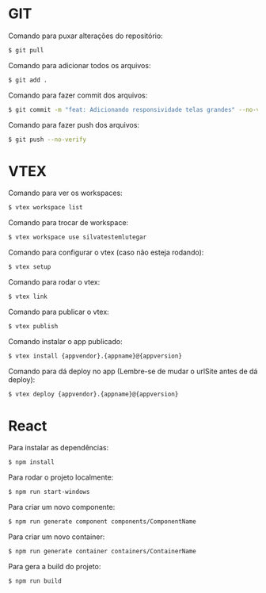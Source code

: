 # GIT

Comando para puxar alterações do repositório:

```bash
$ git pull
```

Comando para adicionar todos os arquivos:

```bash
$ git add .
```

Comando para fazer commit dos arquivos:

```bash
$ git commit -m "feat: Adicionando responsividade telas grandes" --no-verify
```

Comando para fazer push dos arquivos:

```bash
$ git push --no-verify
```

# VTEX

Comando para ver os workspaces:

```bash
$ vtex workspace list
```

Comando para trocar de workspace:

```bash
$ vtex workspace use silvatestemlutegar
```

Comando para configurar o vtex (caso não esteja rodando):

```bash
$ vtex setup
```

Comando para rodar o vtex:

```bash
$ vtex link
```

Comando para publicar o vtex:

```bash
$ vtex publish
```

Comando instalar o app publicado:

```bash
$ vtex install {appvendor}.{appname}@{appversion}
```

Comando para dá deploy no app (Lembre-se de mudar o urlSite antes de dá deploy):

```bash
$ vtex deploy {appvendor}.{appname}@{appversion}
```

# React

Para instalar as dependências:

```bash
$ npm install
```

Para rodar o projeto localmente:

```bash
$ npm run start-windows
```

Para criar um novo componente:

```bash
$ npm run generate component components/ComponentName
```

Para criar um novo container:

```bash
$ npm run generate container containers/ContainerName
```

Para gera a build do projeto:

```bash
$ npm run build
```